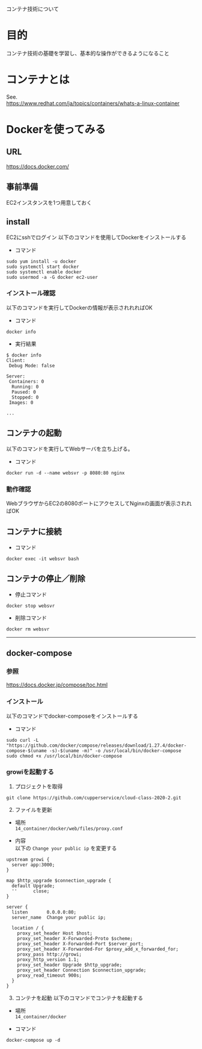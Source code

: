 コンテナ技術について

# 目的
コンテナ技術の基礎を学習し、基本的な操作ができるようになること

# コンテナとは
See.  
https://www.redhat.com/ja/topics/containers/whats-a-linux-container

# Dockerを使ってみる
## URL
https://docs.docker.com/

## 事前準備
EC2インスタンスを1つ用意しておく

## install
EC2にsshでログイン
以下のコマンドを使用してDockerをインストールする

* コマンド
```
sudo yum install -u docker
sudo systemctl start docker
sudo systemctl enable docker
sudo usermod -a -G docker ec2-user
```

### インストール確認
以下のコマンドを実行してDockerの情報が表示されれればOK

* コマンド
```
docker info
```

* 実行結果
```
$ docker info
Client:
 Debug Mode: false

Server:
 Containers: 0
  Running: 0
  Paused: 0
  Stopped: 0
 Images: 0

...

```

## コンテナの起動
以下のコマンドを実行してWebサーバを立ち上げる。

* コマンド
```
docker run -d --name websvr -p 8080:80 nginx
```

### 動作確認
WebブラウザからEC2の8080ポートにアクセスしてNginxの画面が表示されればOK

## コンテナに接続

* コマンド
```
docker exec -it websvr bash
```

## コンテナの停止／削除
* 停止コマンド
```
docker stop websvr
```

* 削除コマンド
```
docker rm websvr
```

-----

## docker-compose

### 参照
https://docs.docker.jp/compose/toc.html

### インストール
以下のコマンドでdocker-composeをインストールする

* コマンド
```
sudo curl -L "https://github.com/docker/compose/releases/download/1.27.4/docker-compose-$(uname -s)-$(uname -m)" -o /usr/local/bin/docker-compose
sudo chmod +x /usr/local/bin/docker-compose
```

### growiを起動する
1. プロジェクトを取得
```
git clone https://github.com/cupperservice/cloud-class-2020-2.git
```

2. ファイルを更新
* 場所  
`14_container/docker/web/files/proxy.conf`

* 内容  
以下の `Change your public ip` を変更する

```
upstream growi {
  server app:3000;
}

map $http_upgrade $connection_upgrade {
  default Upgrade;
  ''      close;
}

server {
  listen       0.0.0.0:80;
  server_name  Change your public ip;

  location / {
    proxy_set_header Host $host;
    proxy_set_header X-Forwarded-Proto $scheme;
    proxy_set_header X-Forwarded-Port $server_port;
    proxy_set_header X-Forwarded-For $proxy_add_x_forwarded_for;
    proxy_pass http://growi;
    proxy_http_version 1.1;
    proxy_set_header Upgrade $http_upgrade;
    proxy_set_header Connection $connection_upgrade;
    proxy_read_timeout 900s;
  }
}
```

3. コンテナを起動
以下のコマンドでコンテナを起動する

* 場所  
`14_container/docker`

* コマンド
```
docker-compose up -d
```
